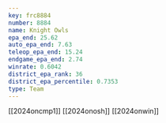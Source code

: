 ```yaml
---
key: frc8884
number: 8884
name: Knight Owls
epa_end: 25.62
auto_epa_end: 7.63
teleop_epa_end: 15.24
endgame_epa_end: 2.74
winrate: 0.6042
district_epa_rank: 36
district_epa_percentile: 0.7353
type: Team
---
```

[[2024oncmp1]]
[[2024onosh]]
[[2024onwin]]
